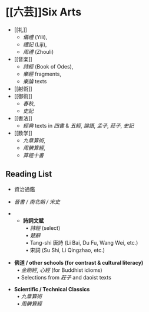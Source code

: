 # [[六芸]]Six Arts
- [[礼]]
	- _儀禮_ (Yili), 
	- _禮記_ (Liji), 
	- _周禮_ (Zhouli)
- [[音楽]]
	- _詩經_ (Book of Odes), 
	- _樂經_ fragments, 
	- _樂論_ texts
- [[射術]]
- [[御術]]
	- _春秋_, 
	- _史記_
- [[書法]]
	- _經典_ texts in _四書_ & _五經_, _論語_, _孟子_, _莊子_, _史記_
- [[数学]]
	- _九章算術_, 
	- _周髀算經_, 
	- _算經十書_

## Reading List
- 資治通鑑
- _晉書 / 南北朝 / 宋史_
- - **詩詞文賦**  
     • _詩經_ (select)  
     • _楚辭_  
     • Tang-shi 唐詩 (Li Bai, Du Fu, Wang Wei, etc.)  
     • 宋詞 (Su Shi, Li Qingzhao, etc.)
    
- **佛道 / other schools (for contrast & cultural literacy)**  
     • _金剛經_, _心經_ (for Buddhist idioms)  
     • Selections from _莊子_ and daoist texts
    
- **Scientific / Technical Classics**  
     • _九章算術_  
     • _周髀算經_